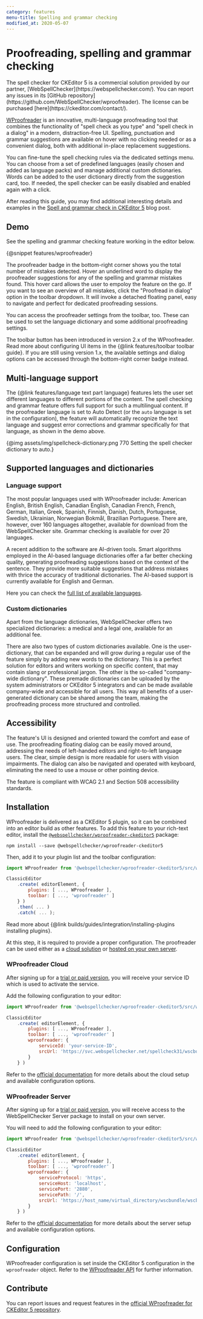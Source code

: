 ```yaml
---
category: features
menu-title: Spelling and grammar checking
modified_at: 2020-05-07
---
```


# Proofreading, spelling and grammar checking

<info-box>
	The spell checker for CKEditor 5 is a commercial solution provided by our partner, [WebSpellChecker](https://webspellchecker.com/). You can report any issues in its [GitHub repository](https://github.com/WebSpellChecker/wproofreader). The license can be purchased [here](https://ckeditor.com/contact/).
</info-box>

[WProofreader](https://webspellchecker.com/wsc-proofreader) is an innovative, multi-language proofreading tool that combines the functionality of "spell check as you type" and "spell check in a dialog" in a modern, distraction-free UI. Spelling, punctuation and grammar suggestions are available on hover with no clicking needed or as a convenient dialog, both with additional in-place replacement suggestions.

You can fine-tune the spell checking rules via the dedicated settings menu. You can choose from a set of predefined languages (easily chosen and added as language packs) and manage additional custom dictionaries. Words can be added to the user dictionary directly from the suggestion card, too. If needed, the spell checker can be easily disabled and enabled again with a click.

After reading this guide, you may find additional interesting details and examples in the [Spell and grammar check in CKEditor 5](https://ckeditor.com/blog/feature-of-the-month-spell-and-grammar-check-in-ckeditor-5/) blog post.

## Demo

See the spelling and grammar checking feature working in the editor below.

{@snippet features/wproofreader}

The proofreader badge in the bottom-right corner shows you the total number of mistakes detected. Hover an underlined word to display the proofreader suggestions for any of the spelling and grammar mistakes found. This hover card allows the user to empoloy the feature on the go. If you want to see an overview of all mistakes, click the "Proofread in dialog" option in the toolbar dropdown. It will invoke a detached floating panel, easy to navigate and perfect for dedicated proofreading sessions.

You can access the proofreader settings from the toolbar, too. These can be used to set the language dictionary and some additional proofreading settings.

<info-box>
	The toolbar button has been introduced in version 2.x of the WProofreader. Read more about configuring UI items in the {@link features/toolbar toolbar guide}. If you are still using version 1.x, the available settings and dialog options can be accessed through the bottom-right corner badge instead.
</info-box>

## Multi-language support

The {@link features/language text part language} features lets the user set different languages to different portions of the content. The spell checking and grammar feature offers full support for such a multilingual content. If the proofreader language is set to Auto Detect (or the `auto` language is set in the configuration), the feature will automatically recognize the text language and suggest error corrections and grammar specifically for that language, as shown in the demo above.

{@img assets/img/spellcheck-dictionary.png 770 Setting the spell checker dictionary to auto.}

## Supported languages and dictionaries

### Language support

The most popular languages used with WProofreader include: American English, British English, Canadian English, Canadian French, French, German, Italian, Greek, Spanish, Finnish, Danish, Dutch, Portuguese, Swedish, Ukrainian, Norwegian Bokmål, Brazilian Portuguese. There are, however, over 160 languages altogether, available for download from the WebSpellChecker site. Grammar checking is available for over 20 languages.

A recent addition to the software are AI-driven tools. Smart algorithms employed in the AI-based language dictionaries offer a far better checking quality, generating proofreading suggestions based on the context of the sentence. They provide more suitable suggestions that address mistakes with thrice the accuracy of traditional dictionaries. The AI-based support is currently available for English and German.

Here you can check the [full list of available languages](https://webspellchecker.com/additional-dictionaries/).

### Custom dictionaries

Apart from the language dictionaries, WebSpellChecker offers two specialized dictionaries: a medical and a legal one, available for an additional fee.

There are also two types of custom dictionaries available. One is the user-dictionary, that can be expanded and will grow during a regular use of the feature simply by adding new words to the dictionary. This is a perfect solution for editors and writers working on specific content, that may contain slang or professional jargon. The other is the so-called "company-wide dictionary".  These premade dictionaries can be uploaded by the system administrators or CKEditor 5 integrators and can be made available company-wide and accessible for all users. This way all benefits of a user-generated dictionary can be shared among the team, making the proofreading process more structured and controlled.

## Accessibility

The feature's UI is designed and oriented toward the comfort and ease of use. The proofreading floating dialog can be easily moved around, addressing the needs of left-handed editors and right-to-left language users. The clear, simple design is more readable for users with vision impairments. The dialog can also be navigated and operated with keyboard, eliminating the need to use a mouse or other pointing device.

The feature is compliant with WCAG 2.1 and Section 508 accessibility standards.

## Installation

WProofreader is delivered as a CKEditor 5 plugin, so it can be combined into an editor build as other features. To add this feature to your rich-text editor, install the [`@webspellchecker/wproofreader-ckeditor5`](https://www.npmjs.com/package/@webspellchecker/wproofreader-ckeditor5) package:

```
npm install --save @webspellchecker/wproofreader-ckeditor5
```

Then, add it to your plugin list and the toolbar configuration:

```js
import WProofreader from '@webspellchecker/wproofreader-ckeditor5/src/wproofreader';

ClassicEditor
	.create( editorElement, {
		plugins: [ ..., WProofreader ],
		toolbar: [ ..., 'wproofreader' ]
	} )
	.then( ... )
	.catch( ... );
```

<info-box info>
	Read more about {@link builds/guides/integration/installing-plugins installing plugins}.
</info-box>

At this step, it is required to provide a proper configuration. The proofreader can be used either as a [cloud solution](#wproofreader-cloud) or [hosted on your own server](#wproofreader-server).

### WProofreader Cloud

After signing up for a [trial or paid version](https://ckeditor.com/contact/), you will receive your service ID which is used to activate the service.

Add the following configuration to your editor:

```js
import WProofreader from '@webspellchecker/wproofreader-ckeditor5/src/wproofreader';

ClassicEditor
	.create( editorElement, {
		plugins: [ ..., WProofreader ],
		toolbar: [ ..., 'wproofreader' ]
		wproofreader: {
			serviceId: 'your-service-ID',
			srcUrl: 'https://svc.webspellchecker.net/spellcheck31/wscbundle/wscbundle.js'
		}
	} )
```

Refer to the [official documentation](https://github.com/WebSpellChecker/wproofreader-ckeditor5#install-instructions) for more details about the cloud setup and available configuration options.

### WProofreader Server

After signing up for a [trial or paid version](https://ckeditor.com/contact/), you will receive access to the WebSpellChecker Server package to install on your own server.

You will need to add the following configuration to your editor:

```js
import WProofreader from '@webspellchecker/wproofreader-ckeditor5/src/wproofreader';

ClassicEditor
	.create( editorElement, {
		plugins: [ ..., WProofreader ],
		toolbar: [ ..., 'wproofreader' ]
		wproofreader: {
			serviceProtocol: 'https',
			serviceHost: 'localhost',
			servicePort: '2880',
			servicePath: '/',
			srcUrl: 'https://host_name/virtual_directory/wscbundle/wscbundle.js'
		}
	} )
```

Refer to the [official documentation](https://github.com/WebSpellChecker/wproofreader-ckeditor5#install-instructions) for more details about the server setup and available configuration options.

## Configuration

WProofreader configuration is set inside the CKEditor 5 configuration in the `wproofreader` object. Refer to the [WProofreader API](https://webspellchecker.com/docs/api/wscbundle/Options.html) for further information.

## Contribute

You can report issues and request features in the [official WProofreader for CKEditor 5 repository](https://github.com/WebSpellChecker/wproofreader-ckeditor5/issues).

